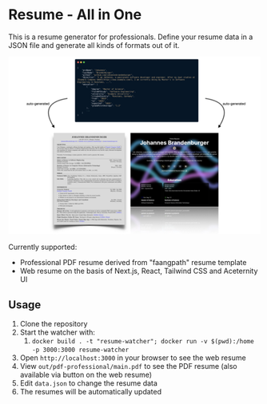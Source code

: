 # Resume - All in One

This is a resume generator for professionals.
Define your resume data in a JSON file and generate all kinds of formats out of it.

![Concept](./info/concept.jpeg)

Currently supported:

- Professional PDF resume derived from "faangpath" resume template
- Web resume on the basis of Next.js, React, Tailwind CSS and Aceternity UI

## Usage

1. Clone the repository
2. Start the watcher with:
   1. `docker build . -t "resume-watcher"; docker run -v $(pwd):/home -p 3000:3000 resume-watcher`
3. Open `http://localhost:3000` in your browser to see the web resume
4. View `out/pdf-professional/main.pdf` to see the PDF resume (also available via button on the web resume)
5. Edit `data.json` to change the resume data
6. The resumes will be automatically updated